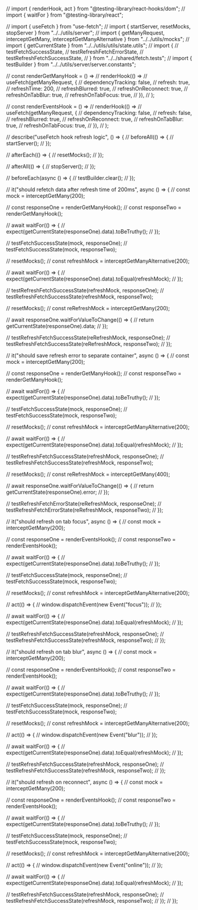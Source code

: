 // import { renderHook, act } from "@testing-library/react-hooks/dom"; // import { waitFor } from
"@testing-library/react";

// import { useFetch } from "use-fetch"; // import { startServer, resetMocks, stopServer } from "../../utils/server"; //
import { getManyRequest, interceptGetMany, interceptGetManyAlternative } from "../../utils/mocks"; // import {
getCurrentState } from "../../utils/utils/state.utils"; // import { // testFetchSuccessState, //
testRefreshFetchErrorState, // testRefreshFetchSuccessState, // } from "../../shared/fetch.tests"; // import {
testBuilder } from "../../utils/server/server.constants";

// const renderGetManyHook = () => // renderHook(() => // useFetch(getManyRequest, { // dependencyTracking: false, //
refresh: true, // refreshTime: 200, // refreshBlurred: true, // refreshOnReconnect: true, // refreshOnTabBlur: true, //
refreshOnTabFocus: true, // }), // );

// const renderEventsHook = () => // renderHook(() => // useFetch(getManyRequest, { // dependencyTracking: false, //
refresh: false, // refreshBlurred: true, // refreshOnReconnect: true, // refreshOnTabBlur: true, // refreshOnTabFocus:
true, // }), // );

// describe("useFetch hook refresh logic", () => { // beforeAll(() => { // startServer(); // });

// afterEach(() => { // resetMocks(); // });

// afterAll(() => { // stopServer(); // });

// beforeEach(async () => { // testBuilder.clear(); // });

// it("should refetch data after refresh time of 200ms", async () => { // const mock = interceptGetMany(200);

// const responseOne = renderGetManyHook(); // const responseTwo = renderGetManyHook();

// await waitFor(() => { // expect(getCurrentState(responseOne).data).toBeTruthy(); // });

// testFetchSuccessState(mock, responseOne); // testFetchSuccessState(mock, responseTwo);

// resetMocks(); // const refreshMock = interceptGetManyAlternative(200);

// await waitFor(() => { // expect(getCurrentState(responseOne).data).toEqual(refreshMock); // });

// testRefreshFetchSuccessState(refreshMock, responseOne); // testRefreshFetchSuccessState(refreshMock, responseTwo);

// resetMocks(); // const reRefreshMock = interceptGetMany(200);

// await responseOne.waitForValueToChange(() => { // return getCurrentState(responseOne).data; // });

// testRefreshFetchSuccessState(reRefreshMock, responseOne); // testRefreshFetchSuccessState(reRefreshMock,
responseTwo); // });

// it("should save refresh error to separate container", async () => { // const mock = interceptGetMany(200);

// const responseOne = renderGetManyHook(); // const responseTwo = renderGetManyHook();

// await waitFor(() => { // expect(getCurrentState(responseOne).data).toBeTruthy(); // });

// testFetchSuccessState(mock, responseOne); // testFetchSuccessState(mock, responseTwo);

// resetMocks(); // const refreshMock = interceptGetManyAlternative(200);

// await waitFor(() => { // expect(getCurrentState(responseOne).data).toEqual(refreshMock); // });

// testRefreshFetchSuccessState(refreshMock, responseOne); // testRefreshFetchSuccessState(refreshMock, responseTwo);

// resetMocks(); // const reRefreshMock = interceptGetMany(400);

// await responseOne.waitForValueToChange(() => { // return getCurrentState(responseOne).error; // });

// testRefreshFetchErrorState(reRefreshMock, responseOne); // testRefreshFetchErrorState(reRefreshMock, responseTwo); //
});

// it("should refresh on tab focus", async () => { // const mock = interceptGetMany(200);

// const responseOne = renderEventsHook(); // const responseTwo = renderEventsHook();

// await waitFor(() => { // expect(getCurrentState(responseOne).data).toBeTruthy(); // });

// testFetchSuccessState(mock, responseOne); // testFetchSuccessState(mock, responseTwo);

// resetMocks(); // const refreshMock = interceptGetManyAlternative(200);

// act(() => { // window.dispatchEvent(new Event("focus")); // });

// await waitFor(() => { // expect(getCurrentState(responseOne).data).toEqual(refreshMock); // });

// testRefreshFetchSuccessState(refreshMock, responseOne); // testRefreshFetchSuccessState(refreshMock, responseTwo); //
});

// it("should refresh on tab blur", async () => { // const mock = interceptGetMany(200);

// const responseOne = renderEventsHook(); // const responseTwo = renderEventsHook();

// await waitFor(() => { // expect(getCurrentState(responseOne).data).toBeTruthy(); // });

// testFetchSuccessState(mock, responseOne); // testFetchSuccessState(mock, responseTwo);

// resetMocks(); // const refreshMock = interceptGetManyAlternative(200);

// act(() => { // window.dispatchEvent(new Event("blur")); // });

// await waitFor(() => { // expect(getCurrentState(responseOne).data).toEqual(refreshMock); // });

// testRefreshFetchSuccessState(refreshMock, responseOne); // testRefreshFetchSuccessState(refreshMock, responseTwo); //
});

// it("should refresh on reconnect", async () => { // const mock = interceptGetMany(200);

// const responseOne = renderEventsHook(); // const responseTwo = renderEventsHook();

// await waitFor(() => { // expect(getCurrentState(responseOne).data).toBeTruthy(); // });

// testFetchSuccessState(mock, responseOne); // testFetchSuccessState(mock, responseTwo);

// resetMocks(); // const refreshMock = interceptGetManyAlternative(200);

// act(() => { // window.dispatchEvent(new Event("online")); // });

// await waitFor(() => { // expect(getCurrentState(responseOne).data).toEqual(refreshMock); // });

// testRefreshFetchSuccessState(refreshMock, responseOne); // testRefreshFetchSuccessState(refreshMock, responseTwo); //
}); // });
